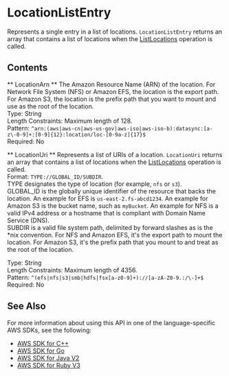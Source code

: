# LocationListEntry<a name="API_LocationListEntry"></a>

Represents a single entry in a list of locations\. `LocationListEntry` returns an array that contains a list of locations when the [ListLocations](https://docs.aws.amazon.com/datasync/latest/userguide/API_ListLocations.html) operation is called\.

## Contents<a name="API_LocationListEntry_Contents"></a>

 ** LocationArn **   <a name="DataSync-Type-LocationListEntry-LocationArn"></a>
The Amazon Resource Name \(ARN\) of the location\. For Network File System \(NFS\) or Amazon EFS, the location is the export path\. For Amazon S3, the location is the prefix path that you want to mount and use as the root of the location\.  
Type: String  
Length Constraints: Maximum length of 128\.  
Pattern: `^arn:(aws|aws-cn|aws-us-gov|aws-iso|aws-iso-b):datasync:[a-z\-0-9]+:[0-9]{12}:location/loc-[0-9a-z]{17}$`   
Required: No

 ** LocationUri **   <a name="DataSync-Type-LocationListEntry-LocationUri"></a>
Represents a list of URIs of a location\. `LocationUri` returns an array that contains a list of locations when the [ListLocations](https://docs.aws.amazon.com/datasync/latest/userguide/API_ListLocations.html) operation is called\.  
Format: `TYPE://GLOBAL_ID/SUBDIR`\.  
TYPE designates the type of location \(for example, `nfs` or `s3`\)\.  
GLOBAL\_ID is the globally unique identifier of the resource that backs the location\. An example for EFS is `us-east-2.fs-abcd1234`\. An example for Amazon S3 is the bucket name, such as `myBucket`\. An example for NFS is a valid IPv4 address or a hostname that is compliant with Domain Name Service \(DNS\)\.  
SUBDIR is a valid file system path, delimited by forward slashes as is the \*nix convention\. For NFS and Amazon EFS, it's the export path to mount the location\. For Amazon S3, it's the prefix path that you mount to and treat as the root of the location\.  
  
Type: String  
Length Constraints: Maximum length of 4356\.  
Pattern: `^(efs|nfs|s3|smb|hdfs|fsx[a-z0-9]+)://[a-zA-Z0-9.:/\-]+$`   
Required: No

## See Also<a name="API_LocationListEntry_SeeAlso"></a>

For more information about using this API in one of the language\-specific AWS SDKs, see the following:
+  [AWS SDK for C\+\+](https://docs.aws.amazon.com/goto/SdkForCpp/datasync-2018-11-09/LocationListEntry) 
+  [AWS SDK for Go](https://docs.aws.amazon.com/goto/SdkForGoV1/datasync-2018-11-09/LocationListEntry) 
+  [AWS SDK for Java V2](https://docs.aws.amazon.com/goto/SdkForJavaV2/datasync-2018-11-09/LocationListEntry) 
+  [AWS SDK for Ruby V3](https://docs.aws.amazon.com/goto/SdkForRubyV3/datasync-2018-11-09/LocationListEntry) 
